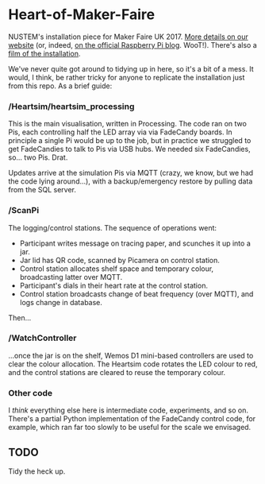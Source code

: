 # Heart-of-Maker-Faire
NUSTEM's installation piece for Maker Faire UK 2017. [More details on our website](https://nustem.uk/heartofmakerfaire/) (or, indeed, [on the official Raspberry Pi blog](https://www.raspberrypi.org/blog/heart-maker-faire/). WooT!). There's also a [film of the installation](https://www.youtube.com/watch?v=Er-b1X5HWGI).

We've never quite got around to tidying up in here, so it's a bit of a mess. It would, I think, be rather tricky for anyone to replicate the installation just from this repo. As a brief guide:

### /Heartsim/heartsim_processing
This is the main visualisation, written in Processing. The code ran on two Pis, each controlling half the LED array via via FadeCandy boards. In principle a single Pi would be up to the job, but in practice we struggled to get FadeCandies to talk to Pis via USB hubs. We needed six FadeCandies, so... two Pis. Drat.

Updates arrive at the simulation Pis via MQTT (crazy, we know, but we had the code lying around...), with a backup/emergency restore by pulling data from the SQL server.

### /ScanPi
The logging/control stations. The sequence of operations went:

* Participant writes message on tracing paper, and scunches it up into a jar.
* Jar lid has QR code, scanned by Picamera on control station.
* Control station allocates shelf space and temporary colour, broadcasting latter over MQTT.
* Participant's dials in their heart rate at the control station.
* Control station broadcasts change of beat frequency (over MQTT), and logs change in database.

Then...

### /WatchController
...once the jar is on the shelf, Wemos D1 mini-based controllers are used to clear the colour allocation. The Heartsim code rotates the LED colour to red, and the control stations are cleared to reuse the temporary colour.

### Other code
I *think* everything else here is intermediate code, experiments, and so on. There's a partial Python implementation of the FadeCandy control code, for example, which ran far too slowly to be useful for the scale we envisaged.


## TODO
Tidy the heck up.
